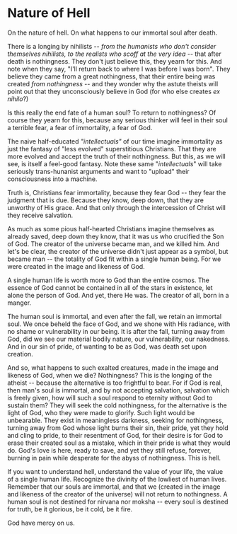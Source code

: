 # Nature of Hell

On the nature of hell.
On what happens to our immortal soul
 after death.

There is a longing by nihilists
 -- *from
 the humanists who don't consider
 themselves nihilists, to the
 realists who scoff at the very idea* --
 that after death is nothingness.
They don't just believe this, 
 they yearn for this.
And note when they say,
 "I'll return back to where I was
 before I was born".
They believe they came from a
 great nothingness,
 that their entire being
 was created *from nothingness*
 -- and they wonder why the
 astute theists will point out
 that they unconsciously believe in God
 (for who else creates *ex nihilo*?)

Is this really the end fate
 of a human soul? 
To return to nothingness?
Of course they yearn for this,
 because any serious thinker
 will feel in their soul
 a terrible fear, a fear of immortality,
 a fear of God.

The naive half-educated *"intellectuals"*
 of our time imagine immortality
 as just the
 fantasy of "less evolved"
 superstitious Christians.
That they are more evolved and accept
 the truth of their nothingness.
But this, as we will see, is itself
 a feel-good fantasy.
Note these same "*intellectuals*"
 will take seriously 
 trans-hunanist
 arguments
 and want to "upload" their consciousness
 into a machine.

Truth is, Christians fear immortality,
 because they fear God -- they fear
 the judgment that is due.
Because they know, deep down, that they
 are unworthy of His grace.
And that only through the intercession
 of Christ will they receive salvation.

As much as some pious half-hearted
 Christians imagine themselves as already
 saved, deep down they know,
 that it was us
 who crucified the Son of God.
The creator of the universe became man,
 and we killed him.
And let's be clear, the creator of
 the universe didn't just appear as 
 a symbol, but became man --
 the totality of God fit within
 a single human being.
For we were created in the image
 and likeness of God.

A single human life is worth more to God
 than the entire cosmos.
The essence of God cannot be contained
 in all of the stars in existence,
 let alone the person of God.
And yet, there He was.
The creator of all, born in a manger.

The human soul is immortal, and even after the fall, we retain an immortal soul.
We once beheld the face of God,
 and we shone with His radiance,
 with no shame or vulnerability in
 our being.
It is after the fall, turning away
 from God, did we see our material
 bodily nature, our vulnerability,
 our nakedness.
And in our sin of pride, of wanting
 to be as God,
 was death set upon creation.

And so, what happens to such exalted
 creatures, made in the image and likeness
 of God, when we die?
Nothingness?
This is the longing of the atheist -- because the alternative is too frightful to bear.
For if God is real, then man's soul 
 is immortal,
 and by not accepting salvation,
 salvation
 which is freely given, how will
 such a soul respond to eternity
 without God to sustain them?
They will seek the cold nothingness,
 for the alternative is the light of
 God, who they were made to glorify.
Such light would be unbearable.
They exist in meaningless darkness,
 seeking for nothingness, turning
 away from God whose light
 burns their sin, their pride, yet they
 hold and cling to pride,
 to their resentment of God,
 for their desire is for God
 to erase their created soul as a mistake,
 which in their pride is what they would do.
God's love is here, ready to
 save, and yet they still refuse, forever,
 burning in pain while desperate for
 the abyss of nothingness.
This is hell.

If you want to understand hell,
 understand the value of your life,
 the value of a single human life.
Recognize the divinity of the lowliest
 of human lives.
Remember that our souls are immortal,
 and that we
 (created in the image and likeness of the creator of the universe)
 will not return to nothingness.
A human soul is not destined for nirvana nor moksha --
 every soul is destined for truth, be it glorious, be it cold, be it fire.
 
God have mercy on us.







